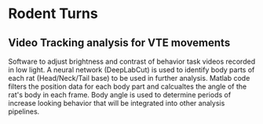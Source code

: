 # Rodent Turns
## Video Tracking analysis for VTE movements


Software to adjust brightness and contrast of behavior task videos recorded in low light. A neural network (DeepLabCut) is used to identify body parts of each rat (Head/Neck/Tail base) to be used in further analysis. Matlab code filters the position data for each body part and calcualtes the angle of the rat's body in each frame. Body angle is used to determine periods of increase looking behavior that will be integrated into other analysis pipelines.
